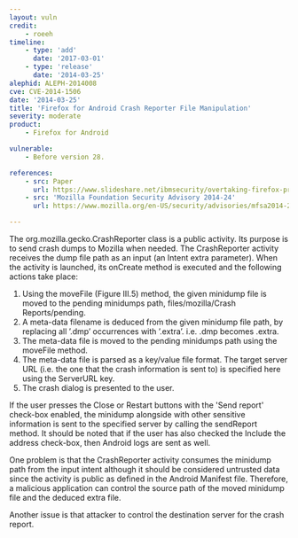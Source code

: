 ```yaml
---
layout: vuln
credit: 
    - roeeh
timeline:
    - type: 'add'
      date: '2017-03-01'
    - type: 'release'
      date: '2014-03-25' 
alephid: ALEPH-2014008
cve: CVE-2014-1506
date: '2014-03-25'
title: 'Firefox for Android Crash Reporter File Manipulation'
severity: moderate
product:
    - Firefox for Android

vulnerable: 
    - Before version 28.    

references:
    - src: Paper
      url: https://www.slideshare.net/ibmsecurity/overtaking-firefox-profiles-vulnerabilities-in-firefox-for-android
    - src: 'Mozilla Foundation Security Advisory 2014-24'
      url: https://www.mozilla.org/en-US/security/advisories/mfsa2014-24/

---
```

The org.mozilla.gecko.CrashReporter class is a public activity. Its purpose is to send crash dumps to Mozilla when needed. The CrashReporter activity receives the dump file path as an input (an Intent extra parameter). When the activity is launched, its onCreate method is executed and the following actions take place: 

1. Using the moveFile (Figure III.5) method, the given minidump file is moved to the pending
minidumps path, files/mozilla/Crash Reports/pending. 
2. A meta-data filename is deduced from the given minidump file path, by replacing all ’.dmp’ occurrences with ’.extra’. i.e. <filename>.dmp becomes <filename>.extra.
3. The meta-data file is moved to the pending minidumps path using the moveFile method.
4. The meta-data file is parsed as a key/value file format. The target server URL (i.e. the one that the crash information is sent to) is specified here using the ServerURL key.
5. The crash dialog is presented to the user.

If the user presses the Close or Restart buttons with the 'Send report' check-box enabled, the minidump alongside with other sensitive information is sent to the specified server by calling the sendReport method. It should be noted that if the user has also checked the Include the address check-box, then Android logs are sent as well. 

One problem is that the CrashReporter activity consumes the minidump path from the input intent although it should be considered untrusted data since the activity is public as defined in the Android Manifest file. Therefore, a malicious
application can control the source path of the moved minidump file and the deduced extra file.

Another issue is that attacker to control the destination server for the crash report.
